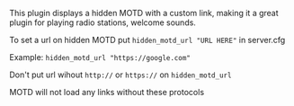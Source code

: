 This plugin displays a hidden MOTD with a custom link, making it a great plugin for playing radio stations, welcome sounds.

To set a url on hidden MOTD put ```hidden_motd_url "URL HERE"``` in server.cfg

Example: ```hidden_motd_url "https://google.com"```

Don't put url wihout ```http://``` or ```https://``` on ```hidden_motd_url```

MOTD will not load any links without these protocols
